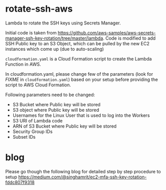 # rotate-ssh-aws
Lambda to rotate the SSH keys using Secrets Manager.

Initial code is taken from https://github.com/aws-samples/aws-secrets-manager-ssh-key-rotation/tree/master/lambda.
Code is modified to add SSH Public key to an S3 Object, which can be pulled by the new EC2 instances which come up (due to auto-scaling)

`cloudformation.yaml` is a Cloud Formation script to create the Lambda Function in AWS.

In cloudformation.yaml, please change few of the parameters (look for *FIXME* in `cloudformation.yaml`) based on your setup before providing the script to AWS Cloud Formation.

Following parameters need to be changed:

- S3 Bucket where Public key will be stored
- S3 object where Public key will be stored
- Usernames for the Linux User that is used to log into the Workers
- S3 URI of Lambda code
- ARN of S3 Bucket where Public key will be stored
- Security Group IDs
- Subset IDs

# blog
Please go though the following blog for detailed step by step procedure to setup
https://medium.com/@singhamrit/ec2-mfa-ssh-key-rotation-fddc807f9318
